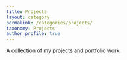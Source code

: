 ```yaml
---
title: Projects
layout: category
permalink: /categories/projects/
taxonomy: Projects
author_profile: true
---
```


A collection of my projects and portfolio work. 